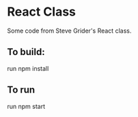 # React Class
Some code from Steve Grider's React class.
## To build:
run npm install

## To run 

run npm start
